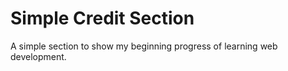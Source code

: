 # Simple Credit Section
 A simple section to show my beginning progress of learning web development.
